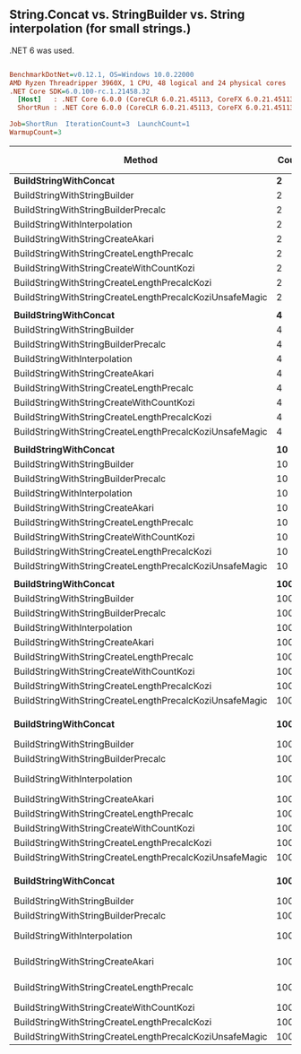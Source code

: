 ## String.Concat vs. StringBuilder vs. String interpolation (for small strings.)
.NET 6 was used.

``` ini

BenchmarkDotNet=v0.12.1, OS=Windows 10.0.22000
AMD Ryzen Threadripper 3960X, 1 CPU, 48 logical and 24 physical cores
.NET Core SDK=6.0.100-rc.1.21458.32
  [Host]   : .NET Core 6.0.0 (CoreCLR 6.0.21.45113, CoreFX 6.0.21.45113), X64 RyuJIT
  ShortRun : .NET Core 6.0.0 (CoreCLR 6.0.21.45113, CoreFX 6.0.21.45113), X64 RyuJIT

Job=ShortRun  IterationCount=3  LaunchCount=1  
WarmupCount=3  

```
|                                                  Method | Count |             Mean |            Error |         StdDev | Ratio | RatioSD |      Gen 0 |     Gen 1 | Gen 2 |   Allocated |
|-------------------------------------------------------- |------ |-----------------:|-----------------:|---------------:|------:|--------:|-----------:|----------:|------:|------------:|
|                                   **BuildStringWithConcat** |     **2** |         **14.91 ns** |         **1.079 ns** |       **0.059 ns** |  **1.00** |    **0.00** |     **0.0038** |         **-** |     **-** |        **32 B** |
|                            BuildStringWithStringBuilder |     2 |         25.39 ns |         2.585 ns |       0.142 ns |  1.70 |    0.01 |     0.0162 |         - |     - |       136 B |
|                     BuildStringWithStringBuilderPrecalc |     2 |         32.94 ns |         5.016 ns |       0.275 ns |  2.21 |    0.01 |     0.0134 |         - |     - |       112 B |
|                            BuildStringWithInterpolation |     2 |         72.75 ns |         2.982 ns |       0.163 ns |  4.88 |    0.03 |     0.0067 |         - |     - |        56 B |
|                        BuildStringWithStringCreateAkari |     2 |         20.36 ns |         3.191 ns |       0.175 ns |  1.37 |    0.02 |     0.0038 |         - |     - |        32 B |
|                BuildStringWithStringCreateLengthPrecalc |     2 |         16.18 ns |         3.669 ns |       0.201 ns |  1.09 |    0.02 |     0.0038 |         - |     - |        32 B |
|                BuildStringWithStringCreateWithCountKozi |     2 |         20.21 ns |        14.166 ns |       0.776 ns |  1.36 |    0.06 |     0.0038 |         - |     - |        32 B |
|            BuildStringWithStringCreateLengthPrecalcKozi |     2 |         17.27 ns |        11.664 ns |       0.639 ns |  1.16 |    0.04 |     0.0038 |         - |     - |        32 B |
| BuildStringWithStringCreateLengthPrecalcKoziUnsafeMagic |     2 |         12.85 ns |         5.492 ns |       0.301 ns |  0.86 |    0.02 |     0.0038 |         - |     - |        32 B |
|                                                         |       |                  |                  |                |       |         |            |           |       |             |
|                                   **BuildStringWithConcat** |     **4** |         **38.45 ns** |        **32.314 ns** |       **1.771 ns** |  **1.00** |    **0.00** |     **0.0114** |         **-** |     **-** |        **96 B** |
|                            BuildStringWithStringBuilder |     4 |         31.87 ns |        24.081 ns |       1.320 ns |  0.83 |    0.03 |     0.0162 |         - |     - |       136 B |
|                     BuildStringWithStringBuilderPrecalc |     4 |         40.61 ns |         7.870 ns |       0.431 ns |  1.06 |    0.04 |     0.0134 |         - |     - |       112 B |
|                            BuildStringWithInterpolation |     4 |        144.49 ns |         6.446 ns |       0.353 ns |  3.76 |    0.18 |     0.0143 |         - |     - |       120 B |
|                        BuildStringWithStringCreateAkari |     4 |         29.35 ns |         1.315 ns |       0.072 ns |  0.76 |    0.03 |     0.0038 |         - |     - |        32 B |
|                BuildStringWithStringCreateLengthPrecalc |     4 |         24.86 ns |         1.935 ns |       0.106 ns |  0.65 |    0.03 |     0.0038 |         - |     - |        32 B |
|                BuildStringWithStringCreateWithCountKozi |     4 |         29.55 ns |        18.755 ns |       1.028 ns |  0.77 |    0.05 |     0.0038 |         - |     - |        32 B |
|            BuildStringWithStringCreateLengthPrecalcKozi |     4 |         24.12 ns |        24.273 ns |       1.331 ns |  0.63 |    0.04 |     0.0038 |         - |     - |        32 B |
| BuildStringWithStringCreateLengthPrecalcKoziUnsafeMagic |     4 |         17.21 ns |         9.099 ns |       0.499 ns |  0.45 |    0.01 |     0.0038 |         - |     - |        32 B |
|                                                         |       |                  |                  |                |       |         |            |           |       |             |
|                                   **BuildStringWithConcat** |    **10** |        **112.79 ns** |        **38.982 ns** |       **2.137 ns** |  **1.00** |    **0.00** |     **0.0401** |         **-** |     **-** |       **336 B** |
|                            BuildStringWithStringBuilder |    10 |         54.08 ns |         4.586 ns |       0.251 ns |  0.48 |    0.01 |     0.0181 |         - |     - |       152 B |
|                     BuildStringWithStringBuilderPrecalc |    10 |         63.82 ns |        47.779 ns |       2.619 ns |  0.57 |    0.03 |     0.0172 |         - |     - |       144 B |
|                            BuildStringWithInterpolation |    10 |        369.34 ns |        36.198 ns |       1.984 ns |  3.28 |    0.07 |     0.0429 |         - |     - |       360 B |
|                        BuildStringWithStringCreateAkari |    10 |         53.49 ns |         2.452 ns |       0.134 ns |  0.47 |    0.01 |     0.0057 |         - |     - |        48 B |
|                BuildStringWithStringCreateLengthPrecalc |    10 |         47.14 ns |         1.446 ns |       0.079 ns |  0.42 |    0.01 |     0.0057 |         - |     - |        48 B |
|                BuildStringWithStringCreateWithCountKozi |    10 |         54.53 ns |        24.625 ns |       1.350 ns |  0.48 |    0.01 |     0.0057 |         - |     - |        48 B |
|            BuildStringWithStringCreateLengthPrecalcKozi |    10 |         42.60 ns |         7.990 ns |       0.438 ns |  0.38 |    0.01 |     0.0057 |         - |     - |        48 B |
| BuildStringWithStringCreateLengthPrecalcKoziUnsafeMagic |    10 |         33.04 ns |        20.514 ns |       1.124 ns |  0.29 |    0.01 |     0.0057 |         - |     - |        48 B |
|                                                         |       |                  |                  |                |       |         |            |           |       |             |
|                                   **BuildStringWithConcat** |   **100** |      **2,305.09 ns** |     **1,139.636 ns** |      **62.467 ns** |  **1.00** |    **0.00** |     **2.4910** |         **-** |     **-** |     **20856 B** |
|                            BuildStringWithStringBuilder |   100 |        641.92 ns |        66.266 ns |       3.632 ns |  0.28 |    0.01 |     0.1526 |         - |     - |      1280 B |
|                     BuildStringWithStringBuilderPrecalc |   100 |        500.97 ns |       149.381 ns |       8.188 ns |  0.22 |    0.00 |     0.1030 |         - |     - |       864 B |
|                            BuildStringWithInterpolation |   100 |      5,500.97 ns |     1,671.694 ns |      91.631 ns |  2.39 |    0.04 |     2.4948 |         - |     - |     20880 B |
|                        BuildStringWithStringCreateAkari |   100 |        489.45 ns |       120.102 ns |       6.583 ns |  0.21 |    0.01 |     0.0486 |         - |     - |       408 B |
|                BuildStringWithStringCreateLengthPrecalc |   100 |        402.66 ns |        26.612 ns |       1.459 ns |  0.17 |    0.00 |     0.0486 |         - |     - |       408 B |
|                BuildStringWithStringCreateWithCountKozi |   100 |        481.94 ns |       176.841 ns |       9.693 ns |  0.21 |    0.01 |     0.0486 |         - |     - |       408 B |
|            BuildStringWithStringCreateLengthPrecalcKozi |   100 |        360.73 ns |        71.709 ns |       3.931 ns |  0.16 |    0.00 |     0.0486 |         - |     - |       408 B |
| BuildStringWithStringCreateLengthPrecalcKoziUnsafeMagic |   100 |        300.76 ns |        13.701 ns |       0.751 ns |  0.13 |    0.00 |     0.0486 |         - |     - |       408 B |
|                                                         |       |                  |                  |                |       |         |            |           |       |             |
|                                   **BuildStringWithConcat** |  **1000** |    **138,598.95 ns** |    **93,640.224 ns** |   **5,132.737 ns** |  **1.00** |    **0.00** |   **336.6699** |    **4.8828** |     **-** |   **2818056 B** |
|                            BuildStringWithStringBuilder |  1000 |      7,029.32 ns |     4,051.867 ns |     222.096 ns |  0.05 |    0.00 |     1.7471 |    0.0534 |     - |     14648 B |
|                     BuildStringWithStringBuilderPrecalc |  1000 |      5,988.99 ns |       262.379 ns |      14.382 ns |  0.04 |    0.00 |     1.3885 |         - |     - |     11664 B |
|                            BuildStringWithInterpolation |  1000 |    249,422.74 ns |    85,917.586 ns |   4,709.433 ns |  1.80 |    0.05 |   336.4258 |         - |     - |   2818081 B |
|                        BuildStringWithStringCreateAkari |  1000 |      5,118.94 ns |     9,424.492 ns |     516.588 ns |  0.04 |    0.00 |     0.6866 |         - |     - |      5808 B |
|                BuildStringWithStringCreateLengthPrecalc |  1000 |      4,317.12 ns |     2,750.668 ns |     150.773 ns |  0.03 |    0.00 |     0.6866 |         - |     - |      5808 B |
|                BuildStringWithStringCreateWithCountKozi |  1000 |      4,915.37 ns |       429.816 ns |      23.560 ns |  0.04 |    0.00 |     0.6866 |         - |     - |      5808 B |
|            BuildStringWithStringCreateLengthPrecalcKozi |  1000 |      3,508.85 ns |       104.494 ns |       5.728 ns |  0.03 |    0.00 |     0.6905 |         - |     - |      5808 B |
| BuildStringWithStringCreateLengthPrecalcKoziUnsafeMagic |  1000 |      2,862.31 ns |     1,094.906 ns |      60.016 ns |  0.02 |    0.00 |     0.6905 |         - |     - |      5808 B |
|                                                         |       |                  |                  |                |       |         |            |           |       |             |
|                                   **BuildStringWithConcat** | **10000** | **15,950,860.94 ns** | **1,226,806.466 ns** |  **67,245.402 ns** | **1.000** |    **0.00** | **45062.5000** | **6968.7500** |     **-** | **379126071 B** |
|                            BuildStringWithStringBuilder | 10000 |     67,015.05 ns |    13,393.969 ns |     734.169 ns | 0.004 |    0.00 |    18.7988 |    3.0518 |     - |    159200 B |
|                     BuildStringWithStringBuilderPrecalc | 10000 |     55,402.52 ns |     2,975.296 ns |     163.086 ns | 0.003 |    0.00 |    18.4937 |         - |     - |    155664 B |
|                            BuildStringWithInterpolation | 10000 | 23,131,989.58 ns | 2,696,205.011 ns | 147,788.095 ns | 1.450 |    0.00 | 45062.5000 |         - |     - | 379126095 B |
|                        BuildStringWithStringCreateAkari | 10000 |     47,095.94 ns |    36,525.812 ns |   2,002.103 ns | 0.003 |    0.00 |     9.2163 |         - |     - |     77808 B |
|                BuildStringWithStringCreateLengthPrecalc | 10000 |     40,167.72 ns |    27,127.152 ns |   1,486.931 ns | 0.003 |    0.00 |     9.2163 |         - |     - |     77808 B |
|                BuildStringWithStringCreateWithCountKozi | 10000 |     47,291.47 ns |    10,052.350 ns |     551.003 ns | 0.003 |    0.00 |     9.2163 |         - |     - |     77808 B |
|            BuildStringWithStringCreateLengthPrecalcKozi | 10000 |     36,089.44 ns |     3,829.088 ns |     209.885 ns | 0.002 |    0.00 |     9.2163 |         - |     - |     77808 B |
| BuildStringWithStringCreateLengthPrecalcKoziUnsafeMagic | 10000 |     31,351.54 ns |    15,127.097 ns |     829.167 ns | 0.002 |    0.00 |     9.2163 |         - |     - |     77809 B |
